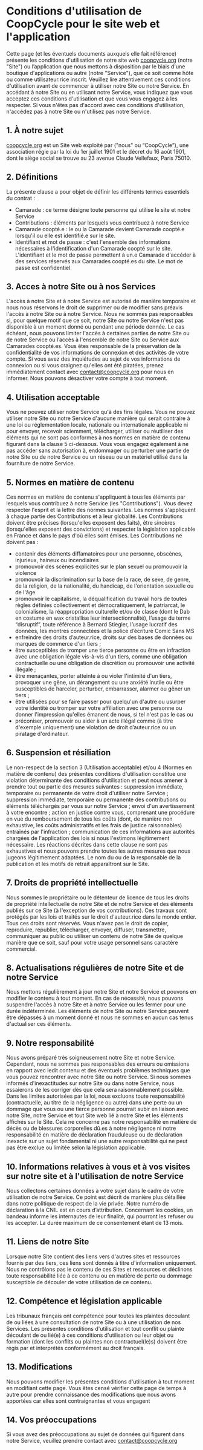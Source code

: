 # Conditions d'utilisation de CoopCycle pour le site web et l'application

Cette page (et les éventuels documents auxquels elle fait référence) présente les conditions d'utilisation de notre site web [coopcycle.org](https://coopcycle.org) (notre "Site") ou l’application que nous mettons à disposition par le biais d'une boutique d'applications ou autre (notre "Service"), que ce soit comme hôte ou comme utilisateur.rice inscrit. Veuillez lire attentivement ces conditions d'utilisation avant de commencer à utiliser notre Site ou notre Service. En accédant à notre Site ou en utilisant notre Service, vous indiquez que vous acceptez ces conditions d'utilisation et que vous vous engagez à les respecter. Si vous n'êtes pas d'accord avec ces conditions d'utilisation, n'accédez pas à notre Site ou n'utilisez pas notre Service.

## 1. À notre sujet

[coopcycle.org](https://coopcycle.org) est un Site web exploité par ("nous" ou “CoopCycle”), une association régie par la loi du 1er juillet 1901 et le décret du 16 août 1901, dont le siège social se trouve au 23 avenue Claude Vellefaux, Paris 75010.

## 2. Définitions

La présente clause a pour objet de définir les différents termes essentiels du contrat :

- Camarade : ce terme désigne toute personne qui utilise le site et notre Service
- Contributions : éléments par lesquels vous contribuez à notre Service
- Camarade coopté.e : le ou la Camarade devient Camarade coopté.e lorsqu'il ou elle est identifié.e sur le site.
- Identifiant et mot de passe : c'est l'ensemble des informations nécessaires à l'identification d'un Camarade coopté sur le site. L'identifiant et le mot de passe permettent à un.e Camarade d'accéder à des services réservés aux Camarades coopté.es du site. Le mot de passe est confidentiel.

## 3. Acces à notre Site ou à nos Services

L'accès à notre Site et à notre Service est autorisé de manière temporaire et nous nous réservons le droit de supprimer ou de modifier sans préavis l'accès à notre Site ou à notre Service. Nous ne sommes pas responsables si, pour quelque motif que ce soit, notre Site ou notre Service n'est pas disponible à un moment donné ou pendant une période donnée. Le cas échéant, nous pouvons limiter l'accès à certaines parties de notre Site ou de notre Service ou l’accès à l'ensemble de notre Site ou Service aux Camarades coopté.es. Vous êtes responsable de la préservation de la confidentialité de vos informations de connexion et des activités de votre compte. Si vous avez des inquiétudes au sujet de vos informations de connexion ou si vous craignez  qu'elles ont été piratées, prenez immédiatement contact avec [contact@coopcycle.org](mailto:contact@coopcycle.org) pour nous en informer. Nous pouvons désactiver votre compte à tout moment.

## 4. Utilisation acceptable

Vous ne pouvez utiliser notre Service qu'à des fins légales. Vous ne pouvez utiliser notre Site ou notre Service d'aucune manière qui serait contraire à une loi ou réglementation locale, nationale ou internationale applicable ni pour envoyer, recevoir sciemment, télécharger, utiliser ou réutiliser des éléments qui ne sont pas conformes à nos normes en matière de contenu figurant dans la clause 5 ci-dessous. Vous vous engagez également à ne pas accéder sans autorisation à, endommager ou perturber une partie de notre Site ou de notre Service ou un réseau ou un matériel utilisé dans la fourniture de notre Service.

## 5. Normes en matière de contenu

Ces normes en matière de contenu s'appliquent à tous les éléments par lesquels vous contribuez à notre Service (les "Contributions"). Vous devez respecter l'esprit et la lettre des normes suivantes. Les normes s'appliquent à chaque partie des Contributions et à leur globalité. Les Contributions doivent être précises (lorsqu'elles exposent des faits), être sincères (lorsqu'elles exposent des convictions) et respecter la législation applicable en France et dans le pays d'où elles sont émises. Les Contributions ne doivent pas :

- contenir des éléments diffamatoires pour une personne, obscènes, injurieux, haineux ou incendiaires
- promouvoir des scènes explicites sur le plan sexuel ou promouvoir la violence
- promouvoir la discrimination sur la base de la race, de sexe, de genre, de la religion, de la nationalité, du handicap, de l'orientation sexuelle ou de l'âge
- promouvoir le capitalisme, la déqualification du travail hors de toutes règles définies collectivement et démocratiquement, le patriarcat, le colonialisme, la réappropriation culturelle et/ou de classe (dont le Dab en costume en wax cristallise leur intersectionnalité), l’usage du terme “disruptif”, toute référence à Bernard Stiegler, l’usage lucratif des données, les montres connectées et la police d’écriture Comic Sans MS
- enfreindre des droits d’auteur.rice, droits sur des bases de données ou marques de commerce d'un tiers ;
- être susceptibles de tromper une tierce personne ou être en infraction avec une obligation légale vis-à-vis d'un tiers, comme une obligation contractuelle ou une obligation de discrétion ou promouvoir une activité illégale ;
- être menaçantes, porter atteinte à ou violer l'intimité d'un tiers, provoquer une gêne, un dérangement ou une anxiété inutile ou être susceptibles de harceler, perturber, embarrasser, alarmer ou gêner un tiers ;
- être utilisées pour se faire passer pour quelqu'un d'autre ou usurper votre identité ou tromper sur votre affiliation avec une personne ou donner l'impression qu'elles émanent de nous, si tel n'est pas le cas ou
- préconiser, promouvoir ou aider à un acte illégal comme (à titre d'exemple uniquement) une violation de droit d’auteur.rice ou un piratage d'ordinateur.

## 6. Suspension et résiliation

Le non-respect de la section 3 (Utilisation acceptable) et/ou 4 (Normes en matière de contenu) des présentes conditions d'utilisation constitue une violation déterminante des conditions d'utilisation et peut nous amener à prendre tout ou partie des mesures suivantes :
suppression immédiate, temporaire ou permanente de votre droit d'utiliser notre Service ;
suppression immédiate, temporaire ou permanente des contributions ou éléments téléchargés par vous sur notre Service ;
envoi d'un avertissement à votre encontre ;
action en justice contre vous, comprenant une procédure en vue du remboursement de tous les coûts (dont, de manière non exhaustive, les coûts administratifs et les frais de justice raisonnables) entraînés par l'infraction ;
communication de ces informations aux autorités chargées de l'application des lois si nous l'estimons légitimement nécessaire.
Les réactions décrites dans cette clause ne sont pas exhaustives et nous pouvons prendre toutes les autres mesures que nous jugeons légitimement adaptées. Le nom du ou de la responsable de la publication et les motifs de retrait apparaîtront sur le Site.

## 7. Droits de propriété intellectuelle

Nous sommes le propriétaire ou le détenteur de licence de tous les droits de propriété intellectuelle de notre Site et de notre Service et des éléments publiés sur ce Site (à l'exception de vos contributions). Ces travaux sont protégés par les lois et traités sur le droit d'auteur.rice dans le monde entier. Tous ces droits sont réservés. Vous n'avez pas le droit de copier, reproduire, republier, télécharger, envoyer, diffuser, transmettre, communiquer au public ou utiliser un contenu de notre Site de quelque manière que ce soit, sauf pour votre usage personnel sans caractère commercial.

## 8. Actualisations régulières de notre Site et de notre Service

Nous mettons régulièrement à jour notre Site et notre Service et pouvons en modifier le contenu à tout moment. En cas de nécessité, nous pouvons suspendre l'accès à notre Site et à notre Service ou les fermer pour une durée indéterminée. Les éléments de notre Site ou notre Service peuvent être dépassés à un moment donné et nous ne sommes en aucun cas tenus d'actualiser ces éléments.

## 9. Notre responsabilité

Nous avons préparé très soigneusement notre Site et notre Service. Cependant, nous ne sommes pas responsables des erreurs ou omissions en rapport avec ledit contenu et des éventuels problèmes techniques que vous pouvez rencontrer avec notre Site ou notre Service. Si nous sommes informés d'inexactitudes sur notre Site ou dans notre Service, nous essaierons de les corriger dès que cela sera raisonnablement possible. Dans les limites autorisées par la loi, nous excluons toute responsabilité (contractuelle, au titre de la négligence ou autre) dans une perte ou un dommage que vous ou une tierce personne pourrait subir en liaison avec notre Site, notre Service et tout Site web lié à notre Site et les éléments affichés sur le Site. Cela ne concerne pas notre responsabilité en matière de décès ou de blessures corporelles dû.es à notre négligence ni notre responsabilité en matière de déclaration frauduleuse ou de déclaration inexacte sur un sujet fondamental ni une autre responsabilité qui ne peut pas être exclue ou limitée selon la législation applicable.

## 10. Informations relatives à vous et à vos visites sur notre site et à l'utilisation de notre Service

Nous collectons certaines données à votre sujet dans le cadre de votre utilisation de notre Service. Ce point est décrit de manière plus détaillée dans notre politique de respect de la vie privée.
Notre numéro de déclaration à la CNIL est en cours d’attribution.
Concernant les cookies, un bandeau informe les internautes de leur finalité, qui pourront les refuser ou les accepter. La durée maximum de ce consentement étant de 13 mois.

## 11. Liens de notre Site

Lorsque notre Site contient des liens vers d'autres sites et ressources fournis par des tiers, ces liens sont donnés à titre d'information uniquement. Nous ne contrôlons pas le contenu de ces Sites et ressources et déclinons toute responsabilité liée à ce contenu ou en matière de perte ou dommage susceptible de découler de votre utilisation de ce contenu.

## 12. Compétence et législation applicable

Les tribunaux français ont compétence pour toutes les plaintes découlant de ou liées à une consultation de notre Site ou à une utilisation de nos Services. Les présentes conditions d'utilisation et tout conflit ou plainte découlant de ou lié(e) à ces conditions d'utilisation ou leur objet ou formation (dont les conflits ou plaintes non contractuel(le)s) doivent être régis par et interprétés conformément au droit français.

## 13. Modifications

Nous pouvons modifier les présentes conditions d'utilisation à tout moment en modifiant cette page. Vous êtes censé vérifier cette page de temps à autre pour prendre connaissance des modifications que nous avons apportées car elles sont contraignantes et vous engagent

## 14. Vos préoccupations

Si vous avez des préoccupations au sujet de données qui figurent dans notre Service, veuillez prendre contact avec [contact@coopcycle.org](mailto:contact@coopcycle.org)
